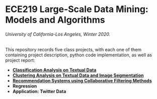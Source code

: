 # ECE219 Large-Scale Data Mining: Models and Algorithms
###### University of California-Los Angeles, Winter 2020.


This repository records five class projects, with each one of them containing project description, python code implementation, as well as project report:
- [**Classification Analysis on Textual Data**](https://github.com/yuhaoyin/UCLA-W20-ECE219-LargeScaleDataMining/tree/master/project1-classification)
- [**Clustering Analysis on Textual Data and Image Segmentation**](https://github.com/yuhaoyin/UCLA-W20-ECE219-LargeScaleDataMining/tree/master/project2-clustering)
- [**Recommendation Systems using Collaborative Filtering Methods**](https://github.com/yuhaoyin/UCLA-W20-ECE219-LargeScaleDataMining/tree/master/project3-recommedation-systems)
- **Regression**
- **Application: Twitter Data**
